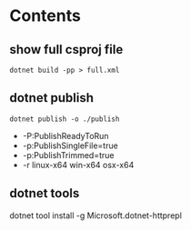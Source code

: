 # Contents


## show full csproj file

```dotnet build -pp > full.xml```

## dotnet publish

```dotnet publish -o ./publish```

* -P:PublishReadyToRun
* -p:PublishSingleFile=true
* -p:PublishTrimmed=true
* -r linux-x64 win-x64 osx-x64

## dotnet tools

dotnet tool install -g Microsoft.dotnet-httprepl

